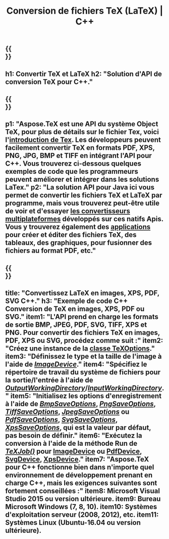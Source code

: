 ﻿---
translation: true
template: /_templates/_conversion-cpp.md
title: Conversion de fichiers TeX (LaTeX) | C++
url: /cpp/conversion/
keywords: convertisseur tex cpp api, convertisseur tex c++ api
description: Solution d'API C++ de conversion TeX (LaTeX). Convertissez des fichiers LaTeX en PDF, XPS et images, y compris PNG, JPEG, TIFF, BMP avec quelques lignes de code C++.
family: tex
platformtag: cpp
feature: conversion
---

{{<section banner>}}
---
h1: Convertir TeX et LaTeX
h2: "Solution d'API de conversion TeX pour C++."
---

{{<section overview>}}
---
p1: "Aspose.TeX est une API du système Object TeX, pour plus de détails sur le fichier Tex, voici l'[introduction de Tex](https://docs.aspose.com/tex/cpp/what-is-tex/). Les développeurs peuvent facilement convertir TeX en formats PDF, XPS, PNG, JPG, BMP et TIFF en intégrant l'API pour C++. Vous trouverez ci-dessous quelques exemples de code que les programmeurs peuvent améliorer et intégrer dans les solutions LaTex."
p2: "La solution API pour Java ici vous permet de convertir les fichiers TeX et LaTeX par programme, mais vous trouverez peut-être utile de voir et d'essayer [les convertisseurs multiplateformes](https://products.aspose.app/tex/conversion) développés sur ces natifs Apis. Vous y trouverez également des [applications](https://products.aspose.app/tex/applications) pour créer et éditer des fichiers TeX, des tableaux, des graphiques, pour fusionner des fichiers au format PDF, etc."
---

{{<section feature1>}}
---
title: "Convertissez LaTeX en images, XPS, PDF, SVG C++."
h3: "Exemple de code C++ Conversion de TeX en images, XPS, PDF ou SVG."
item1: "L'API prend en charge les formats de sortie BMP, JPEG, PDF, SVG, TIFF, XPS et PNG. Pour convertir des fichiers TeX en images, PDF, XPS ou SVG, procédez comme suit :"
item2: "Créez une instance de la [classe TeXOptions](https://reference.aspose.com/tex/cpp/class/aspose.te_x.te_x_options)."
item3: "Définissez le type et la taille de l'image à l'aide de [*ImageDevice*](https://reference.aspose.com/tex/cpp/class/aspose.te_x.presentation.image.image_device)."
item4: "Spécifiez le répertoire de travail du système de fichiers pour la sortie/l'entrée à l'aide de [*OutputWorkingDirectory*](https://reference.aspose.com/tex/cpp/class/aspose.te_x.te_x_options#aa4f4ea6dab7db5ba1b40800495f16f63)/[*InputWorkingDirectory*](https://reference.aspose.com/tex/cpp/class/aspose.te_x.te_x_options#aa4f4ea6dab7db5ba1b40800495f16f63)."
item5: "Initialisez les options d'enregistrement à l'aide de [*BmpSaveOptions*](https://reference.aspose.com/tex/cpp/class/aspose.te_x.presentation.image.bmp_save_options), [*PngSaveOptions*](https://reference.aspose.com/tex/cpp/class/aspose.te_x.presentation.image.png_save_options), [*TiffSaveOptions*](https://reference.aspose.com/tex/cpp/class/aspose.te_x.presentation.image.tiff_save_options), [*JpegSaveOptions*](https://reference.aspose.com/tex/cpp/class/aspose.te_x.presentation.image.jpeg_save_options) ou [*PdfSaveOptions*](https://reference.aspose.com/tex/cpp/class/aspose.te_x.presentation.pdf.pdf_save_options), [*SvgSaveOptions*](https://reference.aspose.com/tex/cpp/class/aspose.te_x.presentation.svg.svg_save_options), [*XpsSaveOptions*](https://reference.aspose.com/tex/cpp/class/aspose.te_x.presentation.xps.xps_save_options), qui est la valeur par défaut, pas besoin de définir."
item6: "Exécutez la conversion à l'aide de la méthode Run de [*TeXJob()*](https://reference.aspose.com/tex/cpp/class/aspose.te_x.te_x_job) pour [ImageDevice](https://reference.aspose.com/tex/cpp/class/aspose.te_x.presentation.image.image_device) ou [PdfDevice](https://reference.aspose.com/tex/cpp/class/aspose.te_x.presentation.pdf.pdf_device), [ SvgDevice](https://reference.aspose.com/tex/cpp/class/aspose.te_x.presentation.svg.svg_device), [XpsDevice](https://reference.aspose.com/tex/cpp/class/aspose.te_x.presentation.xps.xps_device)."
item7: "Aspose.TeX pour C++ fonctionne bien dans n'importe quel environnement de développement prenant en charge C++, mais les exigences suivantes sont fortement conseillées :"
item8: Microsoft Visual Studio 2015 ou version ultérieure.
item9: Bureau Microsoft Windows (7, 8, 10).
item10: Systèmes d'exploitation serveur (2008, 2012), etc.
item11: Systèmes Linux (Ubuntu-16.04 ou version ultérieure).
---


